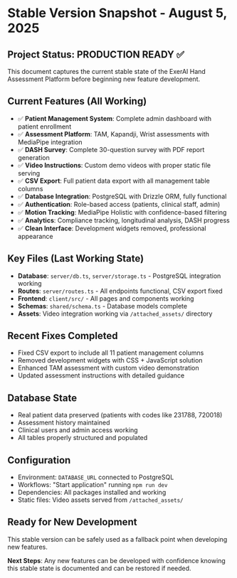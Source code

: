 # Stable Version Snapshot - August 5, 2025

## Project Status: PRODUCTION READY ✅

This document captures the current stable state of the ExerAI Hand Assessment Platform before beginning new feature development.

## Current Features (All Working)
- ✅ **Patient Management System**: Complete admin dashboard with patient enrollment
- ✅ **Assessment Platform**: TAM, Kapandji, Wrist assessments with MediaPipe integration
- ✅ **DASH Survey**: Complete 30-question survey with PDF report generation
- ✅ **Video Instructions**: Custom demo videos with proper static file serving
- ✅ **CSV Export**: Full patient data export with all management table columns
- ✅ **Database Integration**: PostgreSQL with Drizzle ORM, fully functional
- ✅ **Authentication**: Role-based access (patients, clinical staff, admin)
- ✅ **Motion Tracking**: MediaPipe Holistic with confidence-based filtering
- ✅ **Analytics**: Compliance tracking, longitudinal analysis, DASH progress
- ✅ **Clean Interface**: Development widgets removed, professional appearance

## Key Files (Last Working State)
- **Database**: `server/db.ts`, `server/storage.ts` - PostgreSQL integration working
- **Routes**: `server/routes.ts` - All endpoints functional, CSV export fixed
- **Frontend**: `client/src/` - All pages and components working
- **Schemas**: `shared/schema.ts` - Database models complete
- **Assets**: Video integration working via `/attached_assets/` directory

## Recent Fixes Completed
- Fixed CSV export to include all 11 patient management columns
- Removed development widgets with CSS + JavaScript solution
- Enhanced TAM assessment with custom video demonstration
- Updated assessment instructions with detailed guidance

## Database State
- Real patient data preserved (patients with codes like 231788, 720018)
- Assessment history maintained
- Clinical users and admin access working
- All tables properly structured and populated

## Configuration
- Environment: `DATABASE_URL` connected to PostgreSQL
- Workflows: "Start application" running `npm run dev`
- Dependencies: All packages installed and working
- Static files: Video assets served from `/attached_assets/`

## Ready for New Development
This stable version can be safely used as a fallback point when developing new features.

**Next Steps**: Any new features can be developed with confidence knowing this stable state is documented and can be restored if needed.